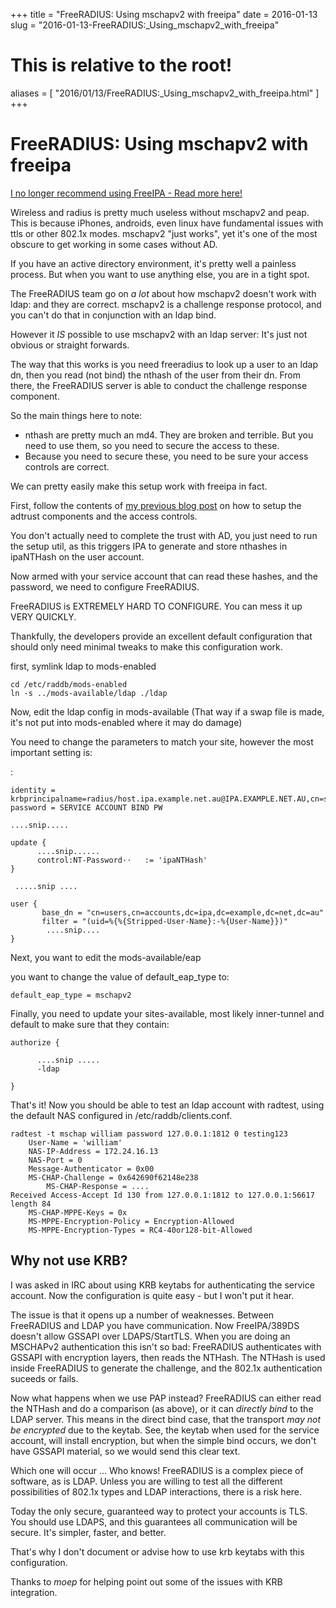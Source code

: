 +++
title = "FreeRADIUS: Using mschapv2 with freeipa"
date = 2016-01-13
slug = "2016-01-13-FreeRADIUS:_Using_mschapv2_with_freeipa"
# This is relative to the root!
aliases = [ "2016/01/13/FreeRADIUS:_Using_mschapv2_with_freeipa.html" ]
+++
# FreeRADIUS: Using mschapv2 with freeipa

[I no longer recommend using FreeIPA - Read more
here!](/blog/html/2019/07/10/i_no_longer_recommend_freeipa.html)

Wireless and radius is pretty much useless without mschapv2 and peap.
This is because iPhones, androids, even linux have fundamental issues
with ttls or other 802.1x modes. mschapv2 \"just works\", yet it\'s one
of the most obscure to get working in some cases without AD.

If you have an active directory environment, it\'s pretty well a
painless process. But when you want to use anything else, you are in a
tight spot.

The FreeRADIUS team go on *a lot* about how mschapv2 doesn\'t work with
ldap: and they are correct. mschapv2 is a challenge response protocol,
and you can\'t do that in conjunction with an ldap bind.

However it *IS* possible to use mschapv2 with an ldap server: It\'s just
not obvious or straight forwards.

The way that this works is you need freeradius to look up a user to an
ldap dn, then you read (not bind) the nthash of the user from their dn.
From there, the FreeRADIUS server is able to conduct the challenge
response component.

So the main things here to note:

-   nthash are pretty much an md4. They are broken and terrible. But you
    need to use them, so you need to secure the access to these.
-   Because you need to secure these, you need to be sure your access
    controls are correct.

We can pretty easily make this setup work with freeipa in fact.

First, follow the contents of [my previous blog
post](/blog/html/2015/07/06/FreeIPA:_Giving_permissions_to_service_accounts..html)
on how to setup the adtrust components and the access controls.

You don\'t actually need to complete the trust with AD, you just need to
run the setup util, as this triggers IPA to generate and store nthashes
in ipaNTHash on the user account.

Now armed with your service account that can read these hashes, and the
password, we need to configure FreeRADIUS.

FreeRADIUS is EXTREMELY HARD TO CONFIGURE. You can mess it up VERY
QUICKLY.

Thankfully, the developers provide an excellent default configuration
that should only need minimal tweaks to make this configuration work.

first, symlink ldap to mods-enabled

    cd /etc/raddb/mods-enabled
    ln -s ../mods-available/ldap ./ldap

Now, edit the ldap config in mods-available (That way if a swap file is
made, it\'s not put into mods-enabled where it may do damage)

You need to change the parameters to match your site, however the most
important setting is:

:

    identity = krbprincipalname=radius/host.ipa.example.net.au@IPA.EXAMPLE.NET.AU,cn=services,cn=accounts,dc=ipa,dc=example,dc=net,dc=au
    password = SERVICE ACCOUNT BIND PW

    ....snip.....

    update {
          ....snip......
          control:NT-Password··   := 'ipaNTHash'
    }

     .....snip ....

    user {
           base_dn = "cn=users,cn=accounts,dc=ipa,dc=example,dc=net,dc=au"
           filter = "(uid=%{%{Stripped-User-Name}:-%{User-Name}})"
            ....snip....
    }

Next, you want to edit the mods-available/eap

you want to change the value of default_eap_type to:

    default_eap_type = mschapv2

Finally, you need to update your sites-available, most likely
inner-tunnel and default to make sure that they contain:

    authorize {

          ....snip .....
          -ldap

    }

That\'s it! Now you should be able to test an ldap account with radtest,
using the default NAS configured in /etc/raddb/clients.conf.

    radtest -t mschap william password 127.0.0.1:1812 0 testing123
        User-Name = 'william'
        NAS-IP-Address = 172.24.16.13
        NAS-Port = 0
        Message-Authenticator = 0x00
        MS-CHAP-Challenge = 0x642690f62148e238
            MS-CHAP-Response = ....
    Received Access-Accept Id 130 from 127.0.0.1:1812 to 127.0.0.1:56617 length 84
        MS-CHAP-MPPE-Keys = 0x
        MS-MPPE-Encryption-Policy = Encryption-Allowed
        MS-MPPE-Encryption-Types = RC4-40or128-bit-Allowed

## Why not use KRB?

I was asked in IRC about using KRB keytabs for authenticating the
service account. Now the configuration is quite easy - but I won\'t put
it hear.

The issue is that it opens up a number of weaknesses. Between FreeRADIUS
and LDAP you have communication. Now FreeIPA/389DS doesn\'t allow GSSAPI
over LDAPS/StartTLS. When you are doing an MSCHAPv2 authentication this
isn\'t so bad: FreeRADIUS authenticates with GSSAPI with encryption
layers, then reads the NTHash. The NTHash is used inside FreeRADIUS to
generate the challenge, and the 802.1x authentication suceeds or fails.

Now what happens when we use PAP instead? FreeRADIUS can either read the
NTHash and do a comparison (as above), or it can *directly bind* to the
LDAP server. This means in the direct bind case, that the transport *may
not be encrypted* due to the keytab. See, the keytab when used for the
service account, will install encryption, but when the simple bind
occurs, we don\'t have GSSAPI material, so we would send this clear
text.

Which one will occur \... Who knows! FreeRADIUS is a complex piece of
software, as is LDAP. Unless you are willing to test all the different
possibilities of 802.1x types and LDAP interactions, there is a risk
here.

Today the only secure, guaranteed way to protect your accounts is TLS.
You should use LDAPS, and this guarantees all communication will be
secure. It\'s simpler, faster, and better.

That\'s why I don\'t document or advise how to use krb keytabs with this
configuration.

Thanks to *moep* for helping point out some of the issues with KRB
integration.
